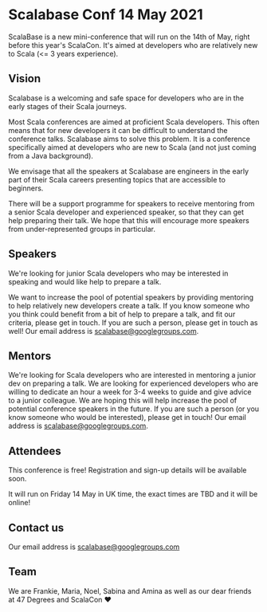 # Scalabase Conf 14 May 2021
ScalaBase is a new mini-conference that will run on the 14th of May, right before this year's ScalaCon. 
It's aimed at developers who are relatively new to Scala (<= 3 years experience). 

## Vision
Scalabase is a welcoming and safe space for developers who are in the early stages of their Scala journeys. 

Most Scala conferences are aimed at proficient Scala developers. 
This often means that for new developers it can be difficult to understand the conference talks. 
Scalabase aims to solve this problem. It is a conference specifically aimed at developers who are new to Scala (and not just coming from a Java background). 

We envisage that all the speakers at Scalabase are engineers in the early part of their Scala careers presenting topics that are accessible to beginners. 

There will be a support programme for speakers to receive mentoring from a senior Scala developer and experienced speaker, so that they can get help preparing their talk. 
We hope that this will encourage more speakers from under-represented groups in particular.

## Speakers
We're looking for junior Scala developers who may be interested in speaking and would like help to prepare a talk.

We want to increase the pool of potential speakers by providing mentoring to help relatively new developers create a talk. 
If you know someone who you think could benefit from a bit of help to prepare a talk, and fit our criteria, please get in touch. 
If you are such a person, please get in touch as well! Our email address is scalabase@googlegroups.com.

## Mentors
We're looking for Scala developers who are interested in mentoring a junior dev on preparing a talk. 
We are looking for experienced developers who are willing to dedicate an hour a week for 3-4 weeks to guide and give advice to a junior colleague. 
We are hoping this will help increase the pool of potential conference speakers in the future. 
If you are such a person (or you know someone who would be interested), please get in touch! Our email address is scalabase@googlegroups.com.

## Attendees
This conference is free! Registration and sign-up details will be available soon. 

It will run on Friday 14 May in UK time, the exact times are TBD and it will be online!

## Contact us
Our email address is scalabase@googlegroups.com

## Team
We are Frankie, Maria, Noel, Sabina and Amina as well as our dear friends at 47 Degrees and ScalaCon ❤️
